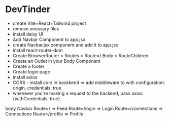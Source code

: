 # DevTinder

- create Vite+React+Tailwind project
- remove unessary files
- install daisy UI
- Add Navbar Component to app.jsx
- create Navbar.jsx component and add it to app.jsx
- install react-router-dom
- Create BrowserRouter > Routes > Route=/ Body > RouteChildren
- Create an Outlet in your Body Component
- Create a footer
- Create login page
- install axios
- CORS - install cors in backkend => add middleware to with configuration: origin, credentials: true
- whenever you're making a request to the backend, pass axios {withCredentials: true}

body
Navbar
Route=/ => Feed
Route=/login => Login
Route=/connections => Connections
Route=/profile => Profile
